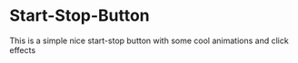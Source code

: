 # Start-Stop-Button

This is a simple nice start-stop button with some cool animations and click effects 
